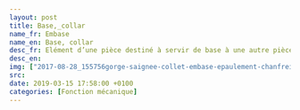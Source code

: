 ```yaml
---
layout: post
title: Base,_collar
name_fr: Embase
name_en: Base, collar
desc_fr: Elément d’une pièce destiné à servir de base à une autre pièce.  Voir collet.
desc_en: 
img: ["2017-08-28_155756gorge-saignee-collet-embase-epaulement-chanfreins.png"]
src: 
date: 2019-03-15 17:58:00 +0100
categories: [Fonction mécanique]
---
```

